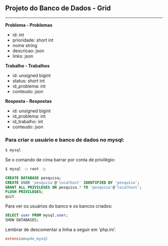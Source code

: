 ## Projeto do Banco de Dados - Grid
---

**Problema - Problemas**
- id: int
- prioridade: short int
- nome string
- descricao: json
- links: json


**Trabalho - Trabalhos**
- id: unsigned bigint
- status: short int
- id_problema: int
- conteudo: json

**Resposta - Respostas**
- id: unsigned bigint
- id_problema: int
- id_trabalho: int
- conteudo: json


### Para criar o usuário e banco de dados no mysql:
```bash
$ mysql
```
Se o comando de cima barrar por conta de privilégio:
```bash
$ mysql -u root -p
```
```sql
CREATE DATABASE pesquisa;
CREATE USER 'pesquisa'@'localhost' IDENTIFIED BY 'pesquisa';
GRANT ALL PRIVILEGES ON pesquisa.* TO 'pesquisa'@'localhost';
FLUSH PRIVILEGES;
quit
```

Para ver os usuários do banco e os bancos criados:
```sql
SELECT user FROM mysql.user;
SHOW DATABASES;
```

Lembrar de descomentar a linha a seguir em 'php.ini'.
```ini
extension=pdo_mysql
```
